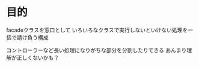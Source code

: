 # 目的
facadeクラスを窓口として
いろいろなクラスで実行しないといけない処理を一括で請け負う構成

コントローラーなど長い処理になりがちな部分を分割したりできる
あんまり理解が正しくないかも？